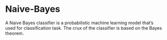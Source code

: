 # Naive-Bayes
A Naive Bayes classifier is a probabilistic machine learning model that’s used for classification task. The crux of the classifier is based on the Bayes theorem.
